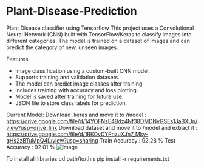 # Plant-Disease-Prediction
Plant Disease classifier using Tensorflow
This project uses a Convolutional Neural Network (CNN) built with TensorFlow/Keras to classify images into different categories. The model is trained on a dataset of images and can predict the category of new, unseen images.

Features
- Image classification using a custom-built CNN model.
- Supports training and validation datasets.
- The model can predict image classes after training.
- Includes training with accuracy and loss plotting.
- Model is saved after training for future use.
- JSON file to store class labels for prediction.


Current Model:
Download .keras and move it to /model : https://drive.google.com/file/d/14YOFNzE4Bdz4Nf38DMDNvGSEs1JaBXUn/view?usp=drive_link
Download dataset and move it to /model and extract it : https://drive.google.com/file/d/1RKOvDYPnzuXJn7_Mky-gHs2zBTuMpQ4L/view?usp=sharing
Train Accuracy  : 92.28 %
Test Accuracy   : 92.01 %
![image](https://github.com/user-attachments/assets/63b7b5db-bba4-4ec3-b2cb-524b8cbaace6)

To install all libraries
cd path/to/this
pip install -r requirements.txt

